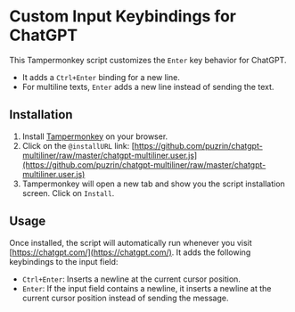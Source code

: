 # Custom Input Keybindings for ChatGPT

This Tampermonkey script customizes the `Enter` key behavior for ChatGPT.

- It adds a `Ctrl+Enter` binding for a new line.
- For multiline texts, `Enter` adds a new line instead of sending the text.

## Installation

1. Install [Tampermonkey](https://www.tampermonkey.net/) on your browser.
2. Click on the `@installURL` link: [https://github.com/puzrin/chatgpt-multiliner/raw/master/chatgpt-multiliner.user.js](https://github.com/puzrin/chatgpt-multiliner/raw/master/chatgpt-multiliner.user.js)
3. Tampermonkey will open a new tab and show you the script installation screen. Click on `Install`.

## Usage

Once installed, the script will automatically run whenever you visit
[https://chatgpt.com/](https://chatgpt.com/). It adds the following keybindings
to the input field:

- `Ctrl+Enter`: Inserts a newline at the current cursor position.
- `Enter`: If the input field contains a newline, it inserts a newline at the
  current cursor position instead of sending the message.
